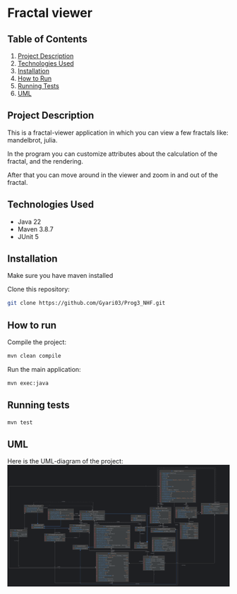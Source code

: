 # Fractal viewer

## Table of Contents
1. [Project Description](#project-description)
2. [Technologies Used](#technologies-used)
3. [Installation](#installation)
4. [How to Run](#how-to-run)
5. [Running Tests](#running-tests)
6. [UML](#uml)

## Project Description
This is a fractal-viewer application in which you can view a few fractals like: mandelbrot, julia.

In the program you can customize attributes about the calculation of the fractal, and the rendering.

After that you can move around in the viewer and zoom in and out of the fractal.

## Technologies Used
- Java 22
- Maven 3.8.7
- JUnit 5

## Installation
Make sure you have maven installed

Clone this repository:
```bash
git clone https://github.com/Gyari03/Prog3_NHF.git
```

## How to run

Compile the project:
```bash
mvn clean compile
```


Run the main application:
```bash
mvn exec:java
```

## Running tests
```bash
mvn test
```

## UML
Here is the UML-diagram of the project:
![uml.png](uml.png)



